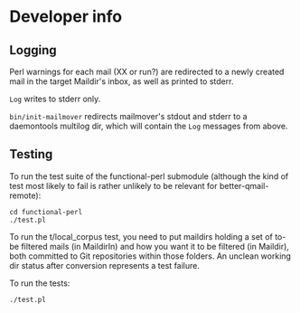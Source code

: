 # Developer info

## Logging

Perl warnings for each mail (XX or run?) are redirected to a newly
created mail in the target Maildir's inbox, as well as printed to
stderr.

`Log` writes to stderr only.

`bin/init-mailmover` redirects mailmover's stdout and stderr to a
daemontools multilog dir, which will contain the `Log` messages from
above.

## Testing

To run the test suite of the functional-perl submodule (although the
kind of test most likely to fail is rather unlikely to be relevant for
better-qmail-remote):

    cd functional-perl
    ./test.pl

To run the t/local_corpus test, you need to put maildirs holding a set
of to-be filtered mails (in MaildirIn) and how you want it to be
filtered (in Maildir), both committed to Git repositories within those
folders. An unclean working dir status after conversion represents a
test failure.

To run the tests:

    ./test.pl

